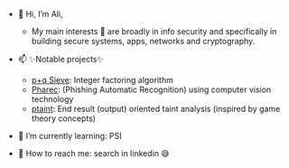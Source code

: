 - 👋 Hi, I’m Ali,
  - My main interests 👀 are broadly in info security and specifically in building secure systems, apps, networks and cryptography.

- 📫 ✨Notable projects✨
  * [p+q Sieve](https://github.com/alialdakheel/pq_sieve): Integer factoring algorithm
  * [Pharec](https://github.com/Pharec): (Phishing Automatic Recognition) using computer vision technology
  * [ptaint](https://github.com/alialdakheel/ptaint): End result (output) oriented taint analysis (inspired by game theory concepts)

- 🌱 I’m currently learning: PSI

- 💞️ How to reach me: search in linkedin :sweat_smile:

<!---
alialdakheel/alialdakheel is a ✨ special ✨ repository because its `README.md` (this file) appears on your GitHub profile.
You can click the Preview link to take a look at your changes.
--->
